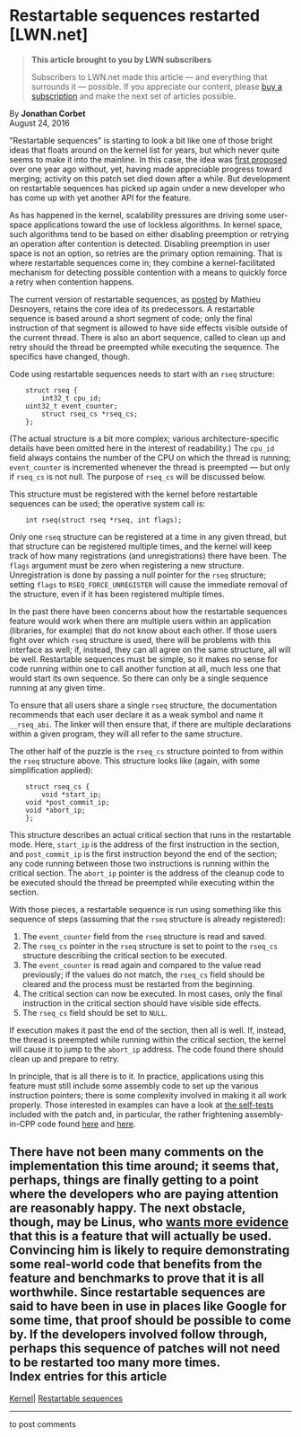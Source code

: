 # Restartable sequences restarted [LWN.net]

> **This article brought to you by LWN subscribers**
> 
> Subscribers to LWN.net made this article — and everything that surrounds it — possible. If you appreciate our content, please [buy a subscription](/Promo/nst-nag3/subscribe) and make the next set of articles possible. 

By **Jonathan Corbet**  
August 24, 2016 

"Restartable sequences" is starting to look a bit like one of those bright ideas that floats around on the kernel list for years, but which never quite seems to make it into the mainline. In this case, the idea was [first proposed](/Articles/650333/) over one year ago without, yet, having made appreciable progress toward merging; activity on this patch set died down after a while. But development on restartable sequences has picked up again under a new developer who has come up with yet another API for the feature. 

As has happened in the kernel, scalability pressures are driving some user-space applications toward the use of lockless algorithms. In kernel space, such algorithms tend to be based on either disabling preemption or retrying an operation after contention is detected. Disabling preemption in user space is not an option, so retries are the primary option remaining. That is where restartable sequences come in; they combine a kernel-facilitated mechanism for detecting possible contention with a means to quickly force a retry when contention happens. 

The current version of restartable sequences, as [posted](/Articles/697756/) by Mathieu Desnoyers, retains the core idea of its predecessors. A restartable sequence is based around a short segment of code; only the final instruction of that segment is allowed to have side effects visible outside of the current thread. There is also an abort sequence, called to clean up and retry should the thread be preempted while executing the sequence. The specifics have changed, though. 

Code using restartable sequences needs to start with an `rseq` structure: 
    
    
        struct rseq {
        	int32_t cpu_id;
    	uint32_t event_counter;
            struct rseq_cs *rseq_cs;
        };
    

(The actual structure is a bit more complex; various architecture-specific details have been omitted here in the interest of readability.) The `cpu_id` field always contains the number of the CPU on which the thread is running; `event_counter` is incremented whenever the thread is preempted — but only if `rseq_cs` is not null. The purpose of `rseq_cs` will be discussed below. 

This structure must be registered with the kernel before restartable sequences can be used; the operative system call is: 
    
    
        int rseq(struct rseq *rseq, int flags);
    

Only one `rseq` structure can be registered at a time in any given thread, but that structure can be registered multiple times, and the kernel will keep track of how many registrations (and unregistrations) there have been. The `flags` argument must be zero when registering a new structure. Unregistration is done by passing a null pointer for the `rseq` structure; setting `flags` to `RSEQ_FORCE_UNREGISTER` will cause the immediate removal of the structure, even if it has been registered multiple times. 

In the past there have been concerns about how the restartable sequences feature would work when there are multiple users within an application (libraries, for example) that do not know about each other. If those users fight over which `rseq` structure is used, there will be problems with this interface as well; if, instead, they can all agree on the same structure, all will be well. Restartable sequences must be simple, so it makes no sense for code running within one to call another function at all, much less one that would start its own sequence. So there can only be a single sequence running at any given time. 

To ensure that all users share a single `rseq` structure, the documentation recommends that each user declare it as a weak symbol and name it `__rseq_abi`. The linker will then ensure that, if there are multiple declarations within a given program, they will all refer to the same structure. 

The other half of the puzzle is the `rseq_cs` structure pointed to from within the `rseq` structure above. This structure looks like (again, with some simplification applied): 
    
    
        struct rseq_cs {
            void *start_ip;
    	void *post_commit_ip;
    	void *abort_ip;
        };
    

This structure describes an actual critical section that runs in the restartable mode. Here, `start_ip` is the address of the first instruction in the section, and `post_commit_ip` is the first instruction beyond the end of the section; any code running between those two instructions is running within the critical section. The `abort_ip` pointer is the address of the cleanup code to be executed should the thread be preempted while executing within the section. 

With those pieces, a restartable sequence is run using something like this sequence of steps (assuming that the `rseq` structure is already registered): 

  1. The `event_counter` field from the `rseq` structure is read and saved. 
  2. The `rseq_cs` pointer in the `rseq` structure is set to point to the `rseq_cs` structure describing the critical section to be executed. 
  3. The `event_counter` is read again and compared to the value read previously; if the values do not match, the `rseq_cs` field should be cleared and the process must be restarted from the beginning. 
  4. The critical section can now be executed. In most cases, only the final instruction in the critical section should have visible side effects. 
  5. The `rseq_cs` field should be set to `NULL`. 



If execution makes it past the end of the section, then all is well. If, instead, the thread is preempted while running within the critical section, the kernel will cause it to jump to the `abort_ip` address. The code found there should clean up and prepare to retry. 

In principle, that is all there is to it. In practice, applications using this feature must still include some assembly code to set up the various instruction pointers; there is some complexity involved in making it all work properly. Those interested in examples can have a look at [the self-tests](/Articles/697990/) included with the patch and, in particular, the rather frightening assembly-in-CPP code found [here](/Articles/697990/#do_rseq) and [here](/Articles/697990/#finish_asm). 

There have not been many comments on the implementation this time around; it seems that, perhaps, things are finally getting to a point where the developers who are paying attention are reasonably happy. The next obstacle, though, may be Linus, who [wants more evidence](/Articles/697991/) that this is a feature that will actually be used. Convincing him is likely to require demonstrating some real-world code that benefits from the feature and benchmarks to prove that it is all worthwhile. Since restartable sequences are said to have been in use in places like Google for some time, that proof should be possible to come by. If the developers involved follow through, perhaps this sequence of patches will not need to be restarted too many more times.  
Index entries for this article  
---  
[Kernel](/Kernel/Index)| [Restartable sequences](/Kernel/Index#Restartable_sequences)  
  


* * *

to post comments 
